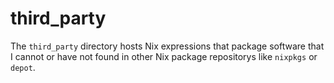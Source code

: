 # third_party

The `third_party` directory hosts Nix expressions that package software that I
cannot or have not found in other Nix package repositorys like `nixpkgs` or
`depot`.
